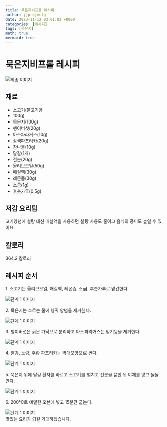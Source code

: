```yaml
---
title: 묵은지비프롤 레시피
author: jjprojectg
date: 2023-11-12 03:01:02 +0000
categories: [레시피]
tags: [묵은지]
math: true
mermaid: true
---
```

<meta name="og:type" content="website"/>
<meta charset="UTF-8"/>
<div class="header">
  <h1>묵은지비프롤 레시피</h1>
</div>

<div class="container my-4">
  <div class="row">
    <div class="col-12 col-md-6">
      <div class="recipe-image">
        <img src="http://www.foodsafetykorea.go.kr/uploadimg/cook/10_01072_2.png" class="step-image" alt="최종 이미지"/>
      </div>
    </div>
    <div class="col-12 col-md-6">
      <div class="ingredients">
        <h2>재료</h2>
        <ul class="card">
          <li> 소고기(불고기용 </li>
          <li>  100g) </li>
          <li>  묵은지(100g) </li>
          <li> 팽이버섯(20g) </li>
          <li>  아스파라거스(10g) </li>
          <li> 삼색파프리카(20g) </li>
          <li>  참나물(10g) </li>
          <li> 달걀(1개) </li>
          <li>  전분(20g) </li>
          <li>  올리브오일(50g) </li>
          <li> 매실액(30g) </li>
          <li>  레몬즙(30g) </li>
          <li>  소금(1g) </li>
          <li> 후춧가루(0.5g) </li>
</ul>
      </div>
    </div>
    <div class="col-12 col-md-6">
      <div class="ingredients">
        <h2>저감 요리팁</h2>
        <div class="card"> 
          <p>
            고기양념에 설탕 대신 매실액을 사용하면 설탕 사용도 줄이고 음식의 풍미도 높일 수 있어요.
          </p>
        </div>
      </div>
      <div class="ingredients">
        <h2>칼로리</h2>
        <div class="card"> 
          <p>
            364.2 칼로리
          </p>
        </div>
      </div>
    </div>
  </div>

  <h2 class="my-4">레시피 순서</h2>
  <div class="card recipe-card">
    <div class="card-body recipe-step">
      <p class="card-text step-description">1. 소고기는 올리브오일, 매실액,
레몬즙, 소금, 후춧가루로
밑간한다.</p>
      <img src="http://www.foodsafetykorea.go.kr/uploadimg/cook/20_01072_1.JPG" alt="단계 1 이미지" class="step-image"/>
    </div>
  </div>
  <div class="card recipe-card">
    <div class="card-body recipe-step">
      <p class="card-text step-description">2. 묵은지는 흐르는 물에 헹궈
양념을 제거한다.</p>
      <img src="http://www.foodsafetykorea.go.kr/uploadimg/cook/20_01072_2.JPG" alt="단계 1 이미지" class="step-image"/>
    </div>
  </div>
  <div class="card recipe-card">
    <div class="card-body recipe-step">
      <p class="card-text step-description">3. 팽이버섯은 굵은 가닥으로
분리하고 아스파라거스는
밑기둥을 제거한다.</p>
      <img src="http://www.foodsafetykorea.go.kr/uploadimg/cook/20_01072_3.JPG" alt="단계 1 이미지" class="step-image"/>
    </div>
  </div>
  <div class="card recipe-card">
    <div class="card-body recipe-step">
      <p class="card-text step-description">4. 빨강, 노랑, 주황 파프리카는
막대모양으로 썬다.</p>
      <img src="http://www.foodsafetykorea.go.kr/uploadimg/cook/20_01072_4.JPG" alt="단계 1 이미지" class="step-image"/>
    </div>
  </div>
  <div class="card recipe-card">
    <div class="card-body recipe-step">
      <p class="card-text step-description">5. 묵은지 위에 달걀 흰자를 바르고
소고기를 펼치고 전분을 묻힌 뒤
야채를 넣고 돌돌 만다.</p>
      <img src="http://www.foodsafetykorea.go.kr/uploadimg/cook/20_01072_5.JPG" alt="단계 1 이미지" class="step-image"/>
    </div>
  </div>
  <div class="card recipe-card">
    <div class="card-body recipe-step">
      <p class="card-text step-description">6. 200℃로 예열한 오븐에 넣고
15분간 굽는다.</p>
      <img src="http://www.foodsafetykorea.go.kr/uploadimg/cook/20_01072_6.JPG" alt="단계 1 이미지" class="step-image"/>
    </div>
  </div>

</div>
맛있는 요리가 되길 기대하겠습니다.
